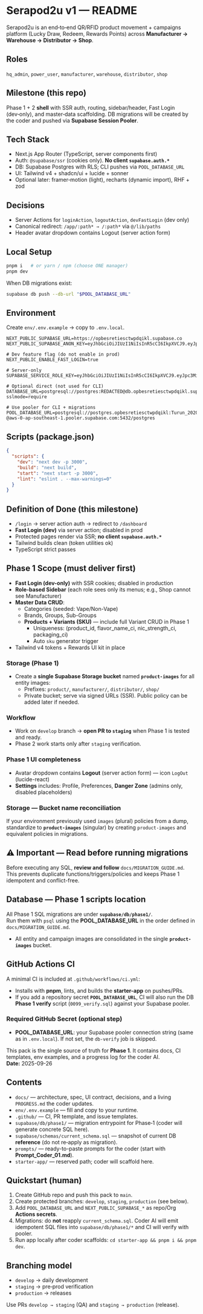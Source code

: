# Serapod2u v1 — README

Serapod2u is an end‑to‑end QR/RFID product movement + campaigns platform (Lucky Draw, Redeem, Rewards Points) across **Manufacturer → Warehouse → Distributor → Shop**.

## Roles
`hq_admin`, `power_user`, `manufacturer`, `warehouse`, `distributor`, `shop`

## Milestone (this repo)
Phase 1 + 2 **shell** with SSR auth, routing, sidebar/header, Fast Login (dev‑only), and master‑data scaffolding. DB migrations will be created by the coder and pushed via **Supabase Session Pooler**.

## Tech Stack
- Next.js App Router (TypeScript, server components first)
- Auth: `@supabase/ssr` (cookies only). **No client `supabase.auth.*`**
- DB: Supabase Postgres with RLS; CLI pushes via `POOL_DATABASE_URL`
- UI: Tailwind v4 + shadcn/ui + lucide + sonner
- Optional later: framer‑motion (light), recharts (dynamic import), RHF + zod

## Decisions
- Server Actions for `loginAction`, `logoutAction`, `devFastLogin` (dev only)
- Canonical redirect: `/app/:path* → /:path*` via `@/lib/paths`
- Header avatar dropdown contains Logout (server action form)

## Local Setup
```bash
pnpm i   # or yarn / npm (choose ONE manager)
pnpm dev
```
When DB migrations exist:
```bash
supabase db push --db-url "$POOL_DATABASE_URL"
```

## Environment
Create `env/.env.example` → copy to `.env.local`.
```dotenv
NEXT_PUBLIC_SUPABASE_URL=https://opbesretiesctwpdqikl.supabase.co
NEXT_PUBLIC_SUPABASE_ANON_KEY=eyJhbGciOiJIUzI1NiIsInR5cCI6IkpXVCJ9.eyJpc3MiOiJzdXBhYmFzZSIsInJlZiI6Im9wYmVzcmV0aWVzY3R3cGRxaWtsIiwicm9sZSI6ImFub24iLCJpYXQiOjE3NTQ4MzQwNjEsImV4cCI6MjA3MDQxMDA2MX0.JfSf9UqjFMnQ9YbZb6rMpk8c5Nh8rL5fFySGgvGDlFQ

# Dev feature flag (do not enable in prod)
NEXT_PUBLIC_ENABLE_FAST_LOGIN=true

# Server-only
SUPABASE_SERVICE_ROLE_KEY=eyJhbGciOiJIUzI1NiIsInR5cCI6IkpXVCJ9.eyJpc3MiOiJzdXBhYmFzZSIsInJlZiI6Im9wYmVzcmV0aWVzY3R3cGRxaWtsIiwicm9sZSI6InNlcnZpY2Vfcm9sZSIsImlhdCI6MTc1NDgzNDA2MSwiZXhwIjoyMDcwNDEwMDYxfQ.lnLrUqA7BHVJtTFqu_bWF48OYFP_YdgbAzDdizfViRs

# Optional direct (not used for CLI)
DATABASE_URL=postgresql://postgres:REDACTED@db.opbesretiesctwpdqikl.supabase.co:5432/postgres?sslmode=require

# Use pooler for CLI + migrations
POOL_DATABASE_URL=postgresql://postgres.opbesretiesctwpdqikl:Turun_2020-@aws-0-ap-southeast-1.pooler.supabase.com:5432/postgres
```

## Scripts (package.json)
```json
{
  "scripts": {
    "dev": "next dev -p 3000",
    "build": "next build",
    "start": "next start -p 3000",
    "lint": "eslint . --max-warnings=0"
  }
}
```

## Definition of Done (this milestone)
- `/login` → server action auth → redirect to `/dashboard`
- **Fast Login (dev)** via server action; disabled in prod
- Protected pages render via SSR; **no client `supabase.auth.*`**
- Tailwind builds clean (token utilities ok)
- TypeScript strict passes


## Phase 1 Scope (must deliver first)
- **Fast Login (dev-only)** with SSR cookies; disabled in production
- **Role-based Sidebar** (each role sees only its menus; e.g., Shop cannot see Manufacturer)
- **Master Data CRUD**:
  - Categories (seeded: Vape/Non-Vape)
  - Brands, Groups, Sub-Groups
  - **Products + Variants (SKU)** — include full Variant CRUD in Phase 1
    - Uniqueness: (product_id, flavor_name_ci, nic_strength_ci, packaging_ci)
    - Auto `sku` generator trigger
- Tailwind v4 tokens + Rewards UI kit in place


### Storage (Phase 1)
- Create a **single Supabase Storage bucket** named **`product-images`** for all entity images:
  - Prefixes: `product/`, `manufacturer/`, `distributor/`, `shop/`
  - Private bucket; serve via signed URLs (SSR). Public policy can be added later if needed.

### Workflow
- Work on `develop` branch → **open PR to `staging`** when Phase 1 is tested and ready.
- Phase 2 work starts only after `staging` verification.


### Phase 1 UI completeness
- Avatar dropdown contains **Logout** (server action form) — icon `LogOut` (lucide-react)
- **Settings** includes: Profile, Preferences, **Danger Zone** (admins only, disabled placeholders)


### Storage — Bucket name reconciliation
If your environment previously used `images` (plural) policies from a dump, standardize to **`product-images`** (singular) by creating `product-images` and equivalent policies in migrations.


## ⚠️ Important — Read before running migrations
Before executing any SQL, **review and follow** `docs/MIGRATION_GUIDE.md`.  
This prevents duplicate functions/triggers/policies and keeps Phase 1 idempotent and conflict-free.


## Database — Phase 1 scripts location
All Phase 1 SQL migrations are under **`supabase/db/phase1/`**.  
Run them with `psql` using the **POOL_DATABASE_URL** in the order defined in `docs/MIGRATION_GUIDE.md`.

- All entity and campaign images are consolidated in the single **`product-images`** bucket.


## GitHub Actions CI
A minimal CI is included at `.github/workflows/ci.yml`:
- Installs with **pnpm**, lints, and builds the **starter-app** on pushes/PRs.
- If you add a repository secret **`POOL_DATABASE_URL`**, CI will also run the DB **Phase 1 verify** script (`0099_verify.sql`) against your Supabase pooler.

### Required GitHub Secret (optional step)
- **POOL_DATABASE_URL**: your Supabase pooler connection string (same as in `.env.local`). If not set, the `db-verify` job is skipped.

This pack is the single source of truth for **Phase 1**. It contains docs, CI templates, env examples, and a progress log for the coder AI.  
**Date:** 2025-09-26

## Contents
- `docs/` — architecture, spec, UI contract, decisions, and a living `PROGRESS.md` the coder updates.
- `env/.env.example` — fill and copy to your runtime.
- `.github/` — CI, PR template, and issue templates.
- `supabase/db/phase1/` — migration entrypoint for Phase‑1 (coder will generate concrete SQL here).
- `supabase/schemas/current_schema.sql` — snapshot of current DB **reference** (do not re‑apply as migration).
- `prompts/` — ready-to-paste prompts for the coder (start with **Prompt_Coder_01.md**).
- `starter-app/` — reserved path; coder will scaffold here.

## Quickstart (human)
1. Create GitHub repo and push this pack to `main`.
2. Create protected branches: `develop`, `staging`, `production` (see below).
3. Add `POOL_DATABASE_URL` and `NEXT_PUBLIC_SUPABASE_*` as repo/Org **Actions secrets**.
4. Migrations: do **not** reapply `current_schema.sql`. Coder AI will emit idempotent SQL files into `supabase/db/phase1/*` and CI will verify with pooler.
5. Run app locally after coder scaffolds: `cd starter-app && pnpm i && pnpm dev`.

## Branching model
- `develop` → daily development
- `staging` → pre‑prod verification
- `production` → releases

Use PRs `develop → staging` (QA) and `staging → production` (release).

